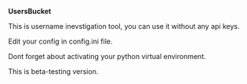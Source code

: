 **UsersBucket**

This is username inevstigation tool, you can use it without any api keys.

Edit your config in config.ini file.

Dont forget about activating your python virtual environment.

This is beta-testing version.
